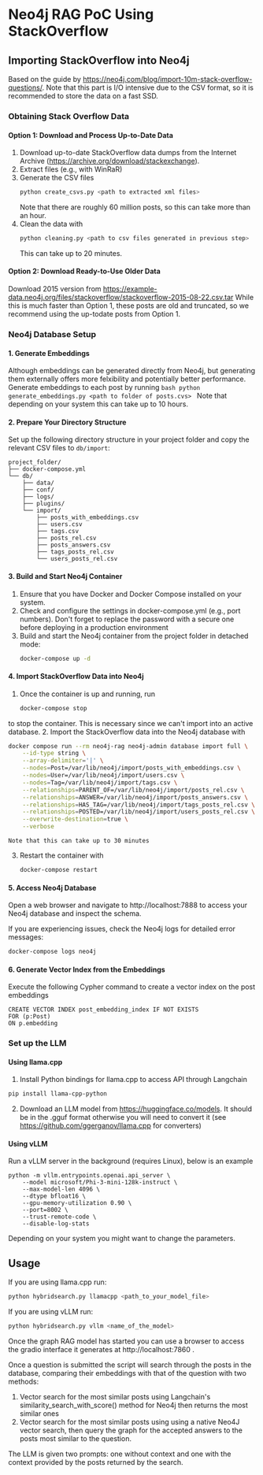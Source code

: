# Neo4j RAG PoC Using StackOverflow

## Importing StackOverflow into Neo4j

Based on the guide by https://neo4j.com/blog/import-10m-stack-overflow-questions/.
Note that this part is I/O intensive due to the CSV format, so it is recommended to store the data on a fast SSD.

### Obtaining Stack Overflow Data

#### Option 1: Download and Process Up-to-Date Data
1. Download up-to-date StackOverflow data dumps from the Internet Archive (https://archive.org/download/stackexchange).
2. Extract files (e.g., with WinRaR)
3. Generate the CSV files 
	```bash
	python create_csvs.py <path to extracted xml files>
	```
	Note that there are roughly 60 million posts, so this can take more than an hour.
4. Clean the data with
	```bash
	python cleaning.py <path to csv files generated in previous step>
	```
	This can take up to 20 minutes.
	
#### Option 2: Download Ready-to-Use Older Data
Download 2015 version from https://example-data.neo4j.org/files/stackoverflow/stackoverflow-2015-08-22.csv.tar
While this is much faster than Option 1, these posts are old and truncated, so we recommend using the up-todate posts from Option 1.

### Neo4j Database Setup

#### 1. Generate Embeddings
Although embeddings can be generated directly from Neo4j, but generating them externally offers more felxibility and potentially better performance. 
Generate embeddings to each post by running 
	```bash
	python generate_embeddings.py <path to folder of posts.cvs>
	```
Note that depending on your system this can take up to 10 hours.

#### 2. Prepare Your Directory Structure

Set up the following directory structure in your project folder and copy the relevant CSV files to ```db/import```:
```
project_folder/
├── docker-compose.yml
└── db/
    ├── data/
    ├── conf/
    ├── logs/
    ├── plugins/
    └── import/
        ├── posts_with_embeddings.csv
        ├── users.csv
        ├── tags.csv
        ├── posts_rel.csv
        ├── posts_answers.csv
        ├── tags_posts_rel.csv
        └── users_posts_rel.csv
```

#### 3. Build and Start Neo4j Container

1. Ensure that you have Docker and Docker Compose installed on your system.
2. Check and configure the settings in docker-compose.yml (e.g., port numbers). Don't forget to replace the password with a secure one before deploying in a production environment
3. Build and start the Neo4j container from the project folder in detached mode:
	```bash
	docker-compose up -d
	```

#### 4. Import StackOverflow Data into Neo4j
1. Once the container is up and running, run 
	```bash
	docker-compose stop
	```
to stop the container. This is necessary since we can't import into an active database.
2. Import the StackOverflow data into the Neo4j database with
```bash
docker compose run --rm neo4j-rag neo4j-admin database import full \
	--id-type string \
	--array-delimiter='|' \
	--nodes=Post=/var/lib/neo4j/import/posts_with_embeddings.csv \
	--nodes=User=/var/lib/neo4j/import/users.csv \
	--nodes=Tag=/var/lib/neo4j/import/tags.csv \
	--relationships=PARENT_OF=/var/lib/neo4j/import/posts_rel.csv \
	--relationships=ANSWER=/var/lib/neo4j/import/posts_answers.csv \
	--relationships=HAS_TAG=/var/lib/neo4j/import/tags_posts_rel.csv \
	--relationships=POSTED=/var/lib/neo4j/import/users_posts_rel.csv \
	--overwrite-destination=true \
	--verbose
```	
	Note that this can take up to 30 minutes
3. Restart the container with
	```bash
	docker-compose restart
	```

#### 5. Access Neo4j Database
Open a web browser and navigate to http://localhost:7888 to access your Neo4j database and inspect the schema.

If you are experiencing issues, check the Neo4j logs for detailed error messages:
```bash
docker-compose logs neo4j
```

#### 6. Generate Vector Index from the Embeddings
Execute the following Cypher command to create a vector index on the post embeddings
```Cypher
CREATE VECTOR INDEX post_embedding_index IF NOT EXISTS 
FOR (p:Post)
ON p.embedding
```

### Set up the LLM

#### Using llama.cpp
1) Install Python bindings for llama.cpp to access API through Langchain
```bash
pip install llama-cpp-python
```
2) Download an LLM model from https://huggingface.co/models. It should be in the .gguf format otherwise you will need to convert it (see https://github.com/ggerganov/llama.cpp for converters)


#### Using vLLM
Run a vLLM server in the background (requires Linux), below is an example
```
python -m vllm.entrypoints.openai.api_server \
	--model microsoft/Phi-3-mini-128k-instruct \
	--max-model-len 4096 \
	--dtype bfloat16 \
	--gpu-memory-utilization 0.90 \
	--port=8002 \
	--trust-remote-code \
	--disable-log-stats
```
Depending on your system you might want to change the parameters.


## Usage
If you are using llama.cpp run:
```bash
python hybridsearch.py llamacpp <path_to_your_model_file>
```

If you are using vLLM run:
```bash
python hybridsearch.py vllm <name_of_the_model>
``` 

Once the graph RAG model has started you can use a browser to access the gradio interface it generates at http://localhost:7860 .

Once a question is submitted the script will search through the posts in the database, comparing their embeddings with that of the question with two methods:
1) Vector search for the most similar posts using Langchain's similarity_search_with_score() method for Neo4j then returns the most similar ones
2) Vector search for the most similar posts using using a native Neo4J vector search, then query the graph for the accepted answers to the posts most similar to the question.

The LLM is given two prompts: one without context and one with the context provided by the posts returned by the search.


